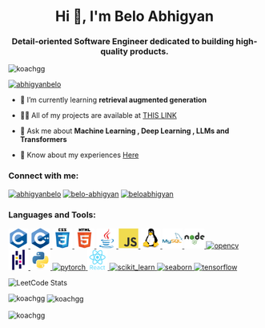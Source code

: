 <h1 align="center">Hi 👋, I'm Belo Abhigyan</h1>
<h3 align="center">Detail-oriented Software Engineer dedicated to building high-quality products.</h3>

<p align="left"> <img src="https://komarev.com/ghpvc/?username=koachgg&label=Profile%20views&color=0e75b6&style=flat" alt="koachgg" /> </p>

<p align="left"> <a href="https://twitter.com/abhigyanbelo" target="blank"><img src="https://img.shields.io/twitter/follow/abhigyanbelo?logo=twitter&style=for-the-badge" alt="abhigyanbelo" /></a> </p>

- 🌱 I’m currently learning **retrieval augmented generation**

- 👨‍💻 All of my projects are available at [THIS LINK](cv-belo.vercel.app)

- 💬 Ask me about **Machine Learning , Deep Learning , LLMs and Transformers**

- 📄 Know about my experiences [Here](https://drive.google.com/file/d/1aEw8GdcpLtA2odqtHb8TFjTuadPHS_v1/view?usp=sharing)

<h3 align="left">Connect with me:</h3>
<p align="left">
<a href="https://twitter.com/abhigyanbelo" target="blank"><img align="center" src="https://raw.githubusercontent.com/rahuldkjain/github-profile-readme-generator/master/src/images/icons/Social/twitter.svg" alt="abhigyanbelo" height="30" width="40" /></a>
<a href="https://linkedin.com/in/belo-abhigyan" target="blank"><img align="center" src="https://raw.githubusercontent.com/rahuldkjain/github-profile-readme-generator/master/src/images/icons/Social/linked-in-alt.svg" alt="belo-abhigyan" height="30" width="40" /></a>
<a href="https://www.leetcode.com/beloabhigyan" target="blank"><img align="center" src="https://raw.githubusercontent.com/rahuldkjain/github-profile-readme-generator/master/src/images/icons/Social/leet-code.svg" alt="beloabhigyan" height="30" width="40" /></a>
</p>

<h3 align="left">Languages and Tools:</h3>
<p align="left"> <a href="https://www.cprogramming.com/" target="_blank" rel="noreferrer"> <img src="https://raw.githubusercontent.com/devicons/devicon/master/icons/c/c-original.svg" alt="c" width="40" height="40"/> </a> <a href="https://www.w3schools.com/cpp/" target="_blank" rel="noreferrer"> <img src="https://raw.githubusercontent.com/devicons/devicon/master/icons/cplusplus/cplusplus-original.svg" alt="cplusplus" width="40" height="40"/> </a> <a href="https://www.w3schools.com/css/" target="_blank" rel="noreferrer"> <img src="https://raw.githubusercontent.com/devicons/devicon/master/icons/css3/css3-original-wordmark.svg" alt="css3" width="40" height="40"/> </a> <a href="https://www.w3.org/html/" target="_blank" rel="noreferrer"> <img src="https://raw.githubusercontent.com/devicons/devicon/master/icons/html5/html5-original-wordmark.svg" alt="html5" width="40" height="40"/> </a> <a href="https://www.java.com" target="_blank" rel="noreferrer"> <img src="https://raw.githubusercontent.com/devicons/devicon/master/icons/java/java-original.svg" alt="java" width="40" height="40"/> </a> <a href="https://developer.mozilla.org/en-US/docs/Web/JavaScript" target="_blank" rel="noreferrer"> <img src="https://raw.githubusercontent.com/devicons/devicon/master/icons/javascript/javascript-original.svg" alt="javascript" width="40" height="40"/> </a> <a href="https://www.linux.org/" target="_blank" rel="noreferrer"> <img src="https://raw.githubusercontent.com/devicons/devicon/master/icons/linux/linux-original.svg" alt="linux" width="40" height="40"/> </a> <a href="https://www.mysql.com/" target="_blank" rel="noreferrer"> <img src="https://raw.githubusercontent.com/devicons/devicon/master/icons/mysql/mysql-original-wordmark.svg" alt="mysql" width="40" height="40"/> </a> <a href="https://nodejs.org" target="_blank" rel="noreferrer"> <img src="https://raw.githubusercontent.com/devicons/devicon/master/icons/nodejs/nodejs-original-wordmark.svg" alt="nodejs" width="40" height="40"/> </a> <a href="https://opencv.org/" target="_blank" rel="noreferrer"> <img src="https://www.vectorlogo.zone/logos/opencv/opencv-icon.svg" alt="opencv" width="40" height="40"/> </a> <a href="https://pandas.pydata.org/" target="_blank" rel="noreferrer"> <img src="https://raw.githubusercontent.com/devicons/devicon/2ae2a900d2f041da66e950e4d48052658d850630/icons/pandas/pandas-original.svg" alt="pandas" width="40" height="40"/> </a> <a href="https://www.python.org" target="_blank" rel="noreferrer"> <img src="https://raw.githubusercontent.com/devicons/devicon/master/icons/python/python-original.svg" alt="python" width="40" height="40"/> </a> <a href="https://pytorch.org/" target="_blank" rel="noreferrer"> <img src="https://www.vectorlogo.zone/logos/pytorch/pytorch-icon.svg" alt="pytorch" width="40" height="40"/> </a> <a href="https://reactjs.org/" target="_blank" rel="noreferrer"> <img src="https://raw.githubusercontent.com/devicons/devicon/master/icons/react/react-original-wordmark.svg" alt="react" width="40" height="40"/> </a> <a href="https://scikit-learn.org/" target="_blank" rel="noreferrer"> <img src="https://upload.wikimedia.org/wikipedia/commons/0/05/Scikit_learn_logo_small.svg" alt="scikit_learn" width="40" height="40"/> </a> <a href="https://seaborn.pydata.org/" target="_blank" rel="noreferrer"> <img src="https://seaborn.pydata.org/_images/logo-mark-lightbg.svg" alt="seaborn" width="40" height="40"/> </a> <a href="https://www.tensorflow.org" target="_blank" rel="noreferrer"> <img src="https://www.vectorlogo.zone/logos/tensorflow/tensorflow-icon.svg" alt="tensorflow" width="40" height="40"/> </a> </p>

![LeetCode Stats](https://leetcard.jacoblin.cool/beloabhigyan?theme=wtf&font=M%20PLUS%201&ext=heatmap)

<p><img align="left" src="https://github-readme-stats.vercel.app/api/top-langs?username=koachgg&show_icons=true&locale=en&layout=compact" alt="koachgg" /></p>

<p>&nbsp;<img align="center" src="https://github-readme-stats.vercel.app/api?username=koachgg&show_icons=true&locale=en" alt="koachgg" /></p>

<p><img align="center" src="https://github-readme-streak-stats.herokuapp.com/?user=koachgg&" alt="koachgg" /></p>
